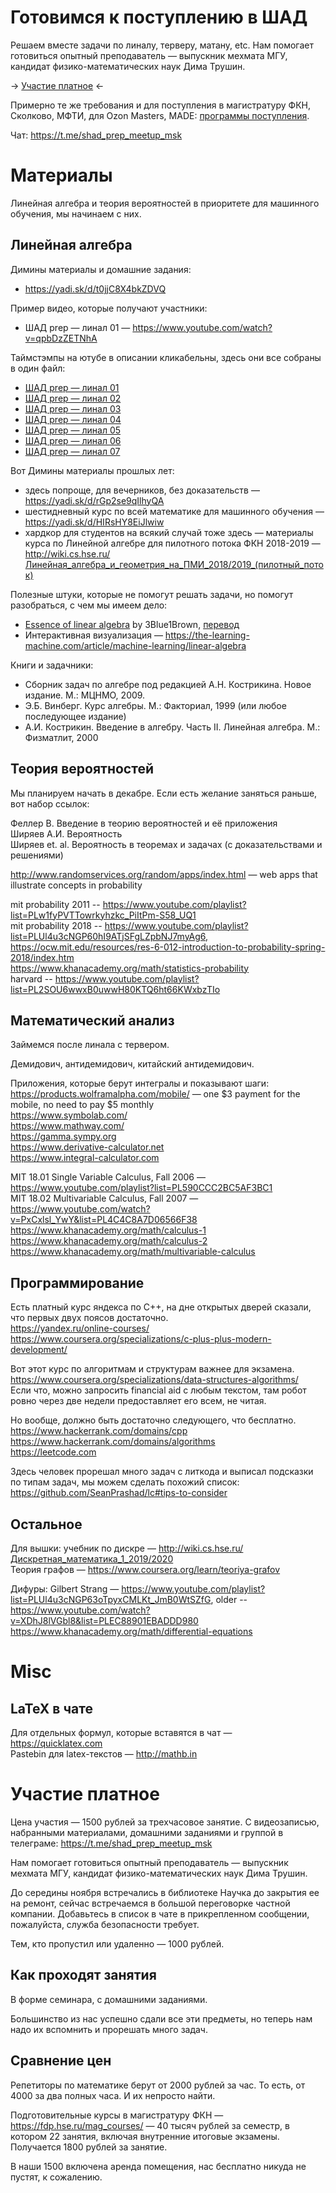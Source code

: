 # Готовимся к поступлению в ШАД

Решаем вместе задачи по линалу, терверу, матану, etc. Нам помогает готовиться опытный преподаватель — выпускник мехмата МГУ, кандидат физико-математических наук Дима Трушин.  

-> [Участие платное](#участие-платное) <-  

Примерно те же требования и для поступления в магистратуру ФКН, Сколково, МФТИ, для Ozon Masters, MADE: [программы поступления](programmes.md).

Чат: https://t.me/shad_prep_meetup_msk

# Материалы

Линейная алгебра и теория вероятностей в приоритете для машинного обучения, мы начинаем с них.

## Линейная алгебра

Димины материалы и домашние задания:

- <https://yadi.sk/d/t0jjC8X4bkZDVQ>

Пример видео, которые получают участники: 

- ШАД prep — линал 01 — https://www.youtube.com/watch?v=qpbDzZETNhA

Таймстэмпы на ютубе в описании кликабельны, здесь они все собраны в один файл:

- [ШАД prep — линал 01](timestamps.linear_algebra.md#шад-prep--линал-01)
- [ШАД prep — линал 02](timestamps.linear_algebra.md#шад-prep--линал-02)
- [ШАД prep — линал 03](timestamps.linear_algebra.md#шад-prep--линал-03)
- [ШАД prep — линал 04](timestamps.linear_algebra.md#шад-prep--линал-04)
- [ШАД prep — линал 05](timestamps.linear_algebra.md#шад-prep--линал-05)
- [ШАД prep — линал 06](timestamps.linear_algebra.md#шад-prep--линал-06)
- [ШАД prep — линал 07](timestamps.linear_algebra.md#шад-prep--линал-07)

Вот Димины материалы прошлых лет:

- здесь попроще, для вечерников, без доказательств — https://yadi.sk/d/rGp2se9qIlhyQA
- шестидневный курс по всей математике для машинного обучения — https://yadi.sk/d/HIRsHY8EiJlwiw
- хардкор для студентов на всякий случай тоже здесь — материалы курса по Линейной алгебре для пилотного потока ФКН 2018-2019 — http://wiki.cs.hse.ru/Линейная_алгебра_и_геометрия_на_ПМИ_2018/2019_(пилотный_поток)

Полезные штуки, которые не помогут решать задачи, но помогут разобраться, с чем мы имеем дело:

- [Essence of linear algebra](https://www.youtube.com/playlist?list=PLZHQObOWTQDPD3MizzM2xVFitgF8hE_ab) by 3Blue1Brown, [перевод](https://www.youtube.com/playlist?list=PLVjLpKXnAGLXPaS7FRBjd5yZeXwJxZil2)
- Интерактивная визуализация — https://the-learning-machine.com/article/machine-learning/linear-algebra

Книги и задачники:

- Сборник задач по алгебре под редакцией А.Н. Кострикина. Новое издание. М.: МЦНМО, 2009.
- Э.Б. Винберг. Курс алгебры. М.: Факториал, 1999 (или любое последующее издание)
- А.И. Кострикин. Введение в алгебру. Часть II. Линейная алгебра. М.: Физматлит, 2000

## Теория вероятностей

Мы планируем начать в декабре. Если есть желание заняться раньше, вот набор ссылок:

Феллер В. Введение в теорию вероятностей и её приложения  
Ширяев А.И. Вероятность  
Ширяев et. al. Вероятность в теоремах и задачах (с доказательствами и решениями)  

<http://www.randomservices.org/random/apps/index.html> — web apps that illustrate concepts in probability  

mit probability 2011 -- <https://www.youtube.com/playlist?list=PLw1fyPVTTowrkyhzkc_PiItPm-S58_UQ1>  
mit probability 2018 -- <https://www.youtube.com/playlist?list=PLUl4u3cNGP60hI9ATjSFgLZpbNJ7myAg6,> <https://ocw.mit.edu/resources/res-6-012-introduction-to-probability-spring-2018/index.htm>  
<https://www.khanacademy.org/math/statistics-probability>  
harvard -- <https://www.youtube.com/playlist?list=PL2SOU6wwxB0uwwH80KTQ6ht66KWxbzTIo>  

## Математический анализ

Займемся после линала с тервером.

Демидович, антидемидович, китайский антидемидович.

Приложения, которые берут интегралы и показывают шаги:  
<https://products.wolframalpha.com/mobile/> — one $3 payment for the mobile, no need to pay $5 monthly  
<https://www.symbolab.com/>  
<https://www.mathway.com/>  
<https://gamma.sympy.org>  
<https://www.derivative-calculator.net>  
<https://www.integral-calculator.com>  

MIT 18.01 Single Variable Calculus, Fall 2006 — https://www.youtube.com/playlist?list=PL590CCC2BC5AF3BC1  
MIT 18.02 Multivariable Calculus, Fall 2007 — https://www.youtube.com/watch?v=PxCxlsl_YwY&list=PL4C4C8A7D06566F38  
https://www.khanacademy.org/math/calculus-1  
https://www.khanacademy.org/math/calculus-2  
https://www.khanacademy.org/math/multivariable-calculus  

## Программирование

Есть платный курс яндекса по C++, на дне открытых дверей сказали, что первых двух поясов достаточно.  
<https://yandex.ru/online-courses/>  
<https://www.coursera.org/specializations/c-plus-plus-modern-development/>  

Вот этот курс по алгоритмам и структурам важнее для экзамена.
<https://www.coursera.org/specializations/data-structures-algorithms/>  
Если что, можно запросить financial aid с любым текстом, там робот ровно через две недели предоставляет его всем, не читая.  

Но вообще, должно быть достаточно следующего, что бесплатно.  
<https://www.hackerrank.com/domains/cpp>  
<https://www.hackerrank.com/domains/algorithms>  
<https://leetcode.com>  

Здесь человек прорешал много задач с литкода и выписал подсказки по типам задач, мы можем сделать похожий список: <https://github.com/SeanPrashad/lc#tips-to-consider>

## Остальное

Для вышки: учебник по дискре — <http://wiki.cs.hse.ru/Дискретная_математика_1_2019/2020>  
Теория графов — <https://www.coursera.org/learn/teoriya-grafov>  

Дифуры: 
Gilbert Strang — <https://www.youtube.com/playlist?list=PLUl4u3cNGP63oTpyxCMLKt_JmB0WtSZfG>, older -- <https://www.youtube.com/watch?v=XDhJ8lVGbl8&list=PLEC88901EBADDD980>  
<https://www.khanacademy.org/math/differential-equations>  

# Misc

## LaTeX в чате

Для отдельных формул, которые вставятся в чат — https://quicklatex.com  
Pastebin для latex-текстов — http://mathb.in  

# Участие платное

Цена участия — 1500 рублей за трехчасовое занятие. С видеозаписью, набранными материалами, домашними заданиями и группой в телеграме: https://t.me/shad_prep_meetup_msk

Нам помогает готовиться опытный преподаватель — выпускник мехмата МГУ, кандидат физико-математических наук Дима Трушин.

До середины ноября встречались в библиотеке Научка до закрытия ее на ремонт, сейчас встречаемся в большой переговорке частной компании. Добавьтесь в список в чате в прикрепленном сообщении, пожалуйста, служба безопасности требует.

Тем, кто пропустил или удаленно — 1000 рублей.

## Как проходят занятия

В форме семинара, с домашними заданиями.

Большинство из нас успешно сдали все эти предметы, но теперь нам надо их вспомнить и прорешать много задач.

## Сравнение цен

Репетиторы по математике берут от 2000 рублей за час. То есть, от 4000 за два полных часа. И их непросто найти.

Подготовительные курсы в магистратуру ФКН — https://fdp.hse.ru/mag_courses/ — 40 тысяч рублей за семестр, в котором 22 занятия, включая внутренние итоговые экзамены. Получается 1800 рублей за занятие.

В наши 1500 включена аренда помещения, нас бесплатно никуда не пустят, к сожалению.

